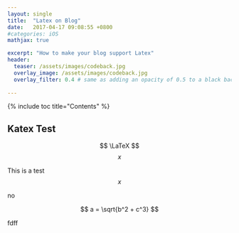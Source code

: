 ```yaml
---
layout: single
title:  "Latex on Blog"
date:   2017-04-17 09:08:55 +0800
#categories: iOS
mathjax: true

excerpt: "How to make your blog support Latex"
header:
  teaser: /assets/images/codeback.jpg
  overlay_image: /assets/images/codeback.jpg
  overlay_filter: 0.4 # same as adding an opacity of 0.5 to a black background
  
---
```


{% include toc title="Contents" %}

## Katex Test

$$ \LaTeX $$
$$x$$


This is a test $$x$$

no

$$
a = \sqrt{b^2 + c^3}
$$

fdff
